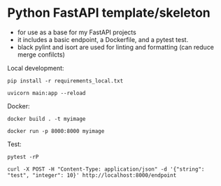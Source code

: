 # Python FastAPI template/skeleton #

* for use as a base for my FastAPI projects
* it includes a basic endpoint, a Dockerfile, and a pytest test.
* black pylint and isort are used for linting and formatting (can reduce merge confilcts)

Local development:

```pip install -r requirements_local.txt```

```uvicorn main:app --reload```

Docker:

```docker build . -t myimage```

```docker run -p 8000:8000 myimage```

Test:

```pytest -rP```

```curl -X POST -H "Content-Type: application/json" -d '{"string": "test", "integer": 10}' http://localhost:8000/endpoint```